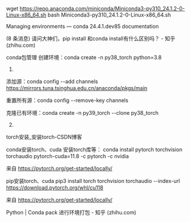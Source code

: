 

wget https://repo.anaconda.com/miniconda/Miniconda3-py310_24.1.2-0-Linux-x86_64.sh
bash Miniconda3-py310_24.1.2-0-Linux-x86_64.sh

Managing environments — conda 24.4.1.dev85 documentation

(8 条消息) 请问大神们，pip install 和conda install有什么区别吗？ - 知乎 (zhihu.com)

conda包管理
创建环境：conda create -n py38_torch python=3.8

1.

添加源：conda config --add channels https://mirrors.tuna.tsinghua.edu.cn/anaconda/pkgs/main

重置所有源：conda config --remove-key channels

克隆已有环境：conda create -n py39_torch --clone py38_torch

2.

torch安装_安装torch-CSDN博客

conda安装torch、cuda
安装torch库等：
conda install pytorch torchvision torchaudio pytorch-cuda=11.8 -c pytorch -c nvidia

来自 <https://pytorch.org/get-started/locally/>

pip安装torch、cuda
pip3 install torch torchvision torchaudio --index-url https://download.pytorch.org/whl/cu118

来自 <https://pytorch.org/get-started/locally/>

Python | Conda pack 进行环境打包 - 知乎 (zhihu.com)

